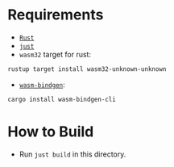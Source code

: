 # Requirements

- [`Rust`](https://www.rust-lang.org/tools/install)
- [`just`](https://just.systems/man/en/chapter_1.html)
- `wasm32` target for rust: 

```bash
rustup target install wasm32-unknown-unknown
```

- [`wasm-bindgen`](https://github.com/rustwasm/wasm-bindgen):

```bash
cargo install wasm-bindgen-cli
```

# How to Build

- Run `just build` in this directory.
